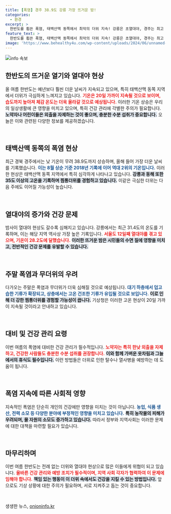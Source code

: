 ```yaml
---
title: [폭염] 경주 38.9도 강릉 가장 뜨거운 밤!
categories:
  - 환경
excerpt: >
  한반도를 휩쓴 폭염, 태백산맥 동쪽에서 최악의 더위 지속! 강릉은 초열대야, 경주는 최고 기온 경신. 주말에도 거센 무더위가 이어질 전망. 건강에 유의하세요!
feature_text: >
  한반도를 휩쓴 폭염, 태백산맥 동쪽에서 최악의 더위 지속! 강릉은 초열대야, 경주는 최고 기온 경신. 주말에도 거센 무더위가 이어질 전망. 건강에 유의하세요!
image: 'https://www.behealthy4u.com/wp-content/uploads/2024/06/unnamed-file.png'
---
```


<p><img src="https://www.behealthy4u.com/wp-content/uploads/2024/06/unnamed-file.png" alt="info 속보" /></p>

<h2 data-ke-size="size26">한반도의 뜨거운 열기와 열대야 현상</h2>

<p data-ke-size="size16">올 여름 한반도는 예년보다 훨씬 더운 날씨가 지속되고 있으며, 특히 태백산맥 동쪽 지역에서 더위가 극심하게 느껴지고 있습니다. <b><span style="color: #ee2323;">기온은 20일 가까이 지속될 것으로 보이며, 습도까지 높아져 체감 온도는 더욱 올라갈 것으로 예상됩니다.</span></b> 이러한 기온 상승은 우리의 일상생활에 큰 영향을 미치고 있으며, 특히 건강 관리에 각별한 주의가 필요합니다. <b><span style="background-color: #21538527;">노약자나 어린이들은 외출을 자제하는 것이 좋으며, 충분한 수분 섭취가 중요합니다.</span></b> 오늘은 이와 관련된 다양한 정보를 제공하겠습니다.</p>

<p data-ke-size="size16">&nbsp;</p>

<h2 data-ke-size="size26">태백산맥 동쪽의 폭염 현상</h2>

<p data-ke-size="size16">최근 경북 경주에서는 낮 기온이 무려 38.9도까지 상승하며, 올해 들어 가장 더운 날씨를 기록했습니다. <b><span style="color: #1a5490;">이는 8월 상순 기준 2018년 기록에 이어 역대 2위의 기온입니다.</span></b> 이러한 현상은 태백산맥 동쪽 지역에서 특히 심각하게 나타나고 있습니다. <b><span style="background-color: #21538527;">강릉과 동해 또한 35도 이상의 고온을 기록하며 찜통더위를 경험하고 있습니다.</span></b> 이같은 극심한 더위는 다음 주에도 이어질 가능성이 높습니다.</p>

<p data-ke-size="size16">&nbsp;</p>

<h2 data-ke-size="size26">열대야의 증가와 건강 문제</h2>

<p data-ke-size="size16">밤사이 열대야 현상도 갈수록 심해지고 있습니다. 강릉에서는 최근 31.4도의 온도를 기록하며, 이는 해당 지역 역사상 가장 높은 기록입니다. <b><span style="color: #ee2323;">서울도 12일째 열대야를 겪고 있으며, 기온이 28.2도에 달했습니다.</span></b> <b><span style="background-color: #21538527;">이러한 뜨거운 밤은 시민들의 수면 질에 영향을 미치고, 전반적인 건강 문제를 유발할 수 있습니다.</span></b></p>

<p data-ke-size="size16">&nbsp;</p>

<h2 data-ke-size="size26">주말 폭염과 무더위의 우려</h2>

<p data-ke-size="size16">다가오는 주말은 폭염과 무더위가 더욱 심해질 것으로 예상됩니다. <b><span style="color: #1a5490;">대기 하층에서 덥고 습한 기류가 확장되고, 상층에서는 고온 건조한 기류가 유입될 것으로 보입니다.</span></b> <b><span style="background-color: #21538527;">이로 인해 더 강한 찜통더위를 경험할 가능성이 큽니다.</span></b> 기상청은 이러한 고온 현상이 20일 가까이 지속될 것이라고 안내하고 있습니다.</p>

<p data-ke-size="size16">&nbsp;</p>

<h2 data-ke-size="size26">대비 및 건강 관리 요령</h2>

<p data-ke-size="size16">이번 여름의 폭염에 대비한 건강 관리가 필수적입니다. <b><span style="color: #ee2323;">노약자는 특히 한낮 외출을 자제하고, 건강한 사람들도 충분한 수분 섭취를 권장합니다.</span></b> <b><span style="background-color: #21538527;">이와 함께 가벼운 옷차림과 그늘에서의 휴식도 필수입니다.</span></b> 이런 방법들은 더위로 인한 탈수나 열사병을 예방하는 데 도움이 됩니다.</p>

<p data-ke-size="size16">&nbsp;</p>

<h2 data-ke-size="size26">폭염 지속에 따른 사회적 영향</h2>

<p data-ke-size="size16">지속적인 폭염은 단순히 개인의 건강에만 영향을 미치는 것이 아닙니다. <b><span style="color: #1a5490;">농업, 식품 생산, 전력 소모 등 다양한 분야에 부정적인 영향을 미치고 있습니다.</span></b> <b><span style="background-color: #21538527;">특히 농작물의 피해가 우려되며, 물 자원의 소모도 증가하고 있습니다.</span></b> 따라서 정부와 지역사회는 이러한 문제에 대한 대책을 마련할 필요가 있습니다.</p>

<p data-ke-size="size16">&nbsp;</p>

<h2 data-ke-size="size26">마무리하며</h2>

<p data-ke-size="size16">이번 여름 한반도는 전례 없는 더위와 열대야 현상으로 많은 이들에게 위협이 되고 있습니다. <b><span style="color: #ee2323;">올바른 건강 관리와 예방 조치가 필수적이며, 지역 사회 각자가 협력하여 이 문제에 임해야 합니다.</span></b> <b><span style="background-color: #21538527;">책임 있는 행동이 이 더위 속에서도 건강을 지킬 수 있는 방법입니다.</span></b> 앞으로도 기상 상황에 대한 주의가 필요하며, 서로 지켜주고 돕는 것이 중요합니다.</p>

<p data-ke-size="size16">&nbsp;</p>
생생한 뉴스, <a href="https://onioninfo.kr" rel="dofollow">onioninfo.kr</a>


